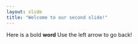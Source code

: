 ```yaml
---
layout: slide
title: "Welcome to our second slide!"
---
```

Here is a bold **word** 
Use the left arrow to go back!
